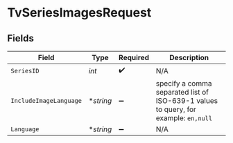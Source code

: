 # TvSeriesImagesRequest


## Fields

| Field                                                                               | Type                                                                                | Required                                                                            | Description                                                                         |
| ----------------------------------------------------------------------------------- | ----------------------------------------------------------------------------------- | ----------------------------------------------------------------------------------- | ----------------------------------------------------------------------------------- |
| `SeriesID`                                                                          | *int*                                                                               | :heavy_check_mark:                                                                  | N/A                                                                                 |
| `IncludeImageLanguage`                                                              | **string*                                                                           | :heavy_minus_sign:                                                                  | specify a comma separated list of ISO-639-1 values to query, for example: `en,null` |
| `Language`                                                                          | **string*                                                                           | :heavy_minus_sign:                                                                  | N/A                                                                                 |